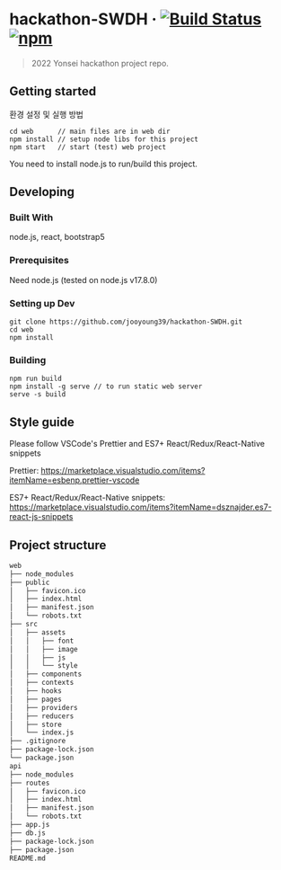# hackathon-SWDH &middot; [![Build Status](https://img.shields.io/travis/npm/npm/latest.svg?style=flat-square)](https://travis-ci.org/npm/npm) [![npm](https://img.shields.io/npm/v/npm.svg?style=flat-square)](https://www.npmjs.com/package/npm)

> 2022 Yonsei hackathon project repo.

## Getting started

환경 설정 및 실행 방법

```shell
cd web      // main files are in web dir
npm install // setup node libs for this project
npm start   // start (test) web project
```

You need to install node.js to run/build this project.

## Developing

### Built With

node.js, react, bootstrap5

### Prerequisites

Need node.js (tested on node.js v17.8.0)

### Setting up Dev

```shell
git clone https://github.com/jooyoung39/hackathon-SWDH.git
cd web
npm install
```

### Building

```shell
npm run build
npm install -g serve // to run static web server
serve -s build
```

## Style guide

Please follow VSCode's Prettier and ES7+ React/Redux/React-Native snippets

Prettier: https://marketplace.visualstudio.com/items?itemName=esbenp.prettier-vscode<br>

ES7+ React/Redux/React-Native snippets: https://marketplace.visualstudio.com/items?itemName=dsznajder.es7-react-js-snippets

## Project structure

```bash
web
├── node_modules
├── public
│   ├── favicon.ico
│   ├── index.html
│   ├── manifest.json
│   └── robots.txt
├── src
│   ├── assets
│   │   ├── font
│   │   ├── image
│   │   ├── js
│   │   └── style
│   ├── components
│   ├── contexts
│   ├── hooks
│   ├── pages
│   ├── providers
│   ├── reducers
│   ├── store
│   └── index.js
├── .gitignore
├── package-lock.json
└── package.json
api
├── node_modules
├── routes
│   ├── favicon.ico
│   ├── index.html
│   ├── manifest.json
│   └── robots.txt
├── app.js
├── db.js
├── package-lock.json
├── package.json
README.md

```
